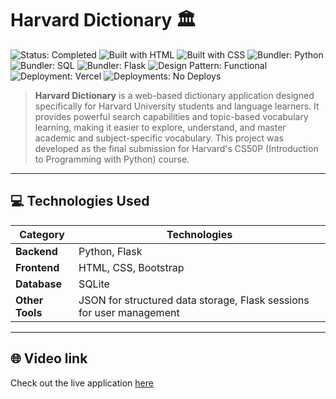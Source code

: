 # Harvard Dictionary 🏛️

![Status: Completed](https://img.shields.io/badge/Status-Completed-green)
![Built with HTML](https://img.shields.io/badge/Built%20with-HTML-red)
![Built with CSS](https://img.shields.io/badge/Built%20with-CSS-blue)
![Bundler: Python](https://img.shields.io/badge/Bundler-python-white)
![Bundler: SQL](https://img.shields.io/badge/Bundler-SQL-black)
![Bundler: Flask](https://img.shields.io/badge/Bundler-Flask-magenta)
![Design Pattern: Functional](https://img.shields.io/badge/Design%20Pattern-Functional-blue)
![Deployment: Vercel](https://img.shields.io/badge/Deployment-Versal-lightgrey)
![Deployments: No Deploys](https://img.shields.io/badge/Deployments-No%20Deploys-lightgrey)

> **Harvard Dictionary** is a web-based dictionary application designed specifically for Harvard University students and language learners. It provides powerful search capabilities and topic-based vocabulary learning, making it easier to explore, understand, and master academic and subject-specific vocabulary. This project was developed as the final submission for Harvard's CS50P (Introduction to Programming with Python) course.

--- 
## 💻 Technologies Used

| **Category**     | **Technologies**                                     |
|-------------------|-----------------------------------------------------|
| **Backend**      | Python, Flask                                       |
| **Frontend**     | HTML, CSS, Bootstrap                    |
| **Database**     | SQLite                                             |
| **Other Tools**  | JSON for structured data storage, Flask sessions for user management |

--- 
## 🌐 Video link
Check out the live application [here](i_add_later)
